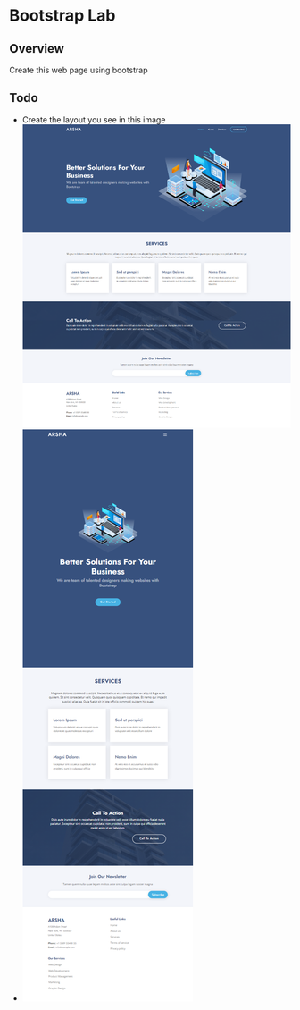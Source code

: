 # Bootstrap Lab

## Overview
Create this web page using bootstrap

## Todo
- Create the layout you see in this image![First image to create](./images/bootstrap-desktop.png)
- ![First image to create](./images/bootstrap-tablet.png)
